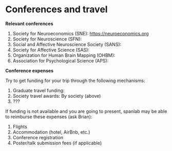 # Conferences and travel

<b> Relevant conferences </b>

1. Society for Neuroeconomics (SNE): https://neuroeconomics.org
2. Society for Neuroscience (SFN): 
3. Social and Affective Neuroscience Society (SANS): 
4. Society for Affective Science (SAS):
5. Organization for Human Brain Mapping (OHBM): 
6. Association for Psychological Science (APS): 

<b> Conference expenses </b>
  
 Try to get funding for your trip through the following mechanisms:
 
 1. Graduate travel funding: 
 2. Society travel awards: By society (above)
 3. ???
 
 If funding is not available and you are going to present, spanlab may be able to reimburse these expenses (ask Brian): 
 
 1. Flights
 2. Accommodation (hotel, AirBnb, etc.)
 3. Conference registration
 4. Poster/talk submission fees (if applicable)
